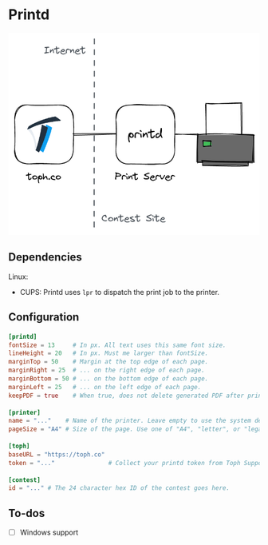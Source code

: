 # Printd

![](overview.png)

## Dependencies

Linux:

- CUPS: Printd uses `lpr` to dispatch the print job to the printer.

## Configuration

``` toml
[printd]
fontSize = 13     # In px. All text uses this same font size.
lineHeight = 20   # In px. Must me larger than fontSize.
marginTop = 50    # Margin at the top edge of each page.
marginRight = 25  # ... on the right edge of each page.
marginBottom = 50 # ... on the bottom edge of each page.
marginLeft = 25   # ... on the left edge of each page.
keepPDF = true    # When true, does not delete generated PDF after print.

[printer]
name = "..."    # Name of the printer. Leave empty to use the system default.
pageSize = "A4" # Size of the page. Use one of "A4", "letter", or "legal".

[toph]
baseURL = "https://toph.co"
token = "..."               # Collect your printd token from Toph Support. The token is contest-specific.

[contest]
id = "..." # The 24 character hex ID of the contest goes here.
```

## To-dos

- [ ] Windows support
